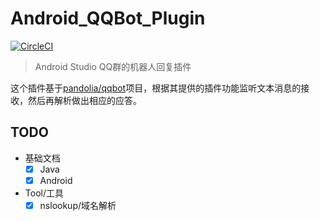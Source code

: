 # Android_QQBot_Plugin

[![CircleCI](https://circleci.com/gh/zedcn-com/android-qqbot-plugin.svg?style=svg)](https://circleci.com/gh/zedcn-com/android-qqbot-plugin)

> Android Studio QQ群的机器人回复插件

这个插件基于[pandolia/qqbot](https://github.com/pandolia/qqbot)项目，根据其提供的插件功能监听文本消息的接收，然后再解析做出相应的应答。

## TODO

- 基础文档
    - [X] Java
    - [X] Android
- Tool/工具
    - [X] nslookup/域名解析
